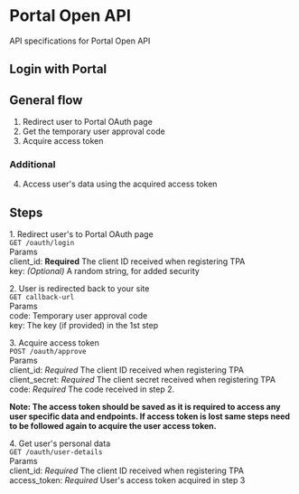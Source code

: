 # Portal Open API
API specifications for Portal Open API


## Login with Portal

## General flow
1. Redirect user to Portal OAuth page
2. Get the temporary user approval code
3. Acquire access token

### Additional
4. Access user's data using the acquired access token  

## Steps
1\. Redirect user's to Portal OAuth page  
```GET /oauth/login```  
Params  
client_id: **Required** The client ID received when registering TPA  
key: _(Optional)_ A random string, for added security  

2\. User is redirected back to your site  
```GET callback-url```  
Params  
code: Temporary user approval code  
key: The key (if provided) in the 1st step  

3\. Acquire access token  
```POST /oauth/approve```  
Params  
client_id: *Required* The client ID received when registering TPA  
client_secret: *Required* The client secret received when registering TPA  
code: *Required* The code received in step 2.  

**Note: The access token should be saved as it is required to access any user specific data and endpoints. If access token is lost same steps need to be followed again to acquire the user access token.**  

4\. Get user's personal data  
```GET /oauth/user-details```  
Params  
client_id: *Required* The client ID received when registering TPA  
access_token: *Required* User's access token acquired in step 3  
